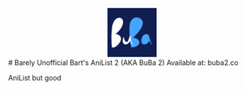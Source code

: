 <center> <img src="logo.png" height="100px" /> </center>
# Barely Unofficial Bart's AniList 2 (AKA BuBa 2)
 Available at: buba2.co

 AniList but good
